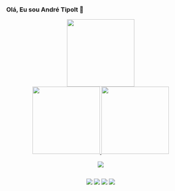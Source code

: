 ### Olá, Eu sou André Tipolt 👋

<div align="center">
  <a href="https://github.com/AndreTipolt#gh-dark-mode-only">
    <img height="180em" src="https://github-readme-stats.vercel.app/api?username=AndreTipolt&count_private=true&show_icons=true&include_all_commits=true&theme=radical"/>
    
  </a>
</div>

<div align="center">
  <a href="https://github.com/AndreTipolt#gh-light-mode-only">
    <img height="180em" src="https://github-readme-stats.vercel.app/api?username=AndreTipolt&count_private=true&show_icons=true&include_all_commits=true&theme=buefy"/>
    <img height="180em" src="https://github-readme-stats.vercel.app/api/top-langs/?username=AndreTipolt&langs_count=8&layout=compact&theme=buefy"/>
  </a>
</div>

<br/>

<div align="center">
  <div style="display: inline_block">
    <a href="[https://skillicons.dev](https://github.com/AndreTipolt)">
      <img src="https://skillicons.dev/icons?i=ts,nodejs,java,py,html,css,mysql" />
    </a>
  </div>
  
  ##
 
  <div>
    <a href="https://www.linkedin.com/in/andre-tipolt-lopes-65a87b221/" target="_blank"><img src="https://img.shields.io/badge/-LinkedIn-%230077B5?style=for-the-badge&logo=linkedin&logoColor=white" target="_blank"></a>
    <a href = "mailto:andretipoltlopes@gmail.com"><img src="https://img.shields.io/badge/-Gmail-%23333?style=for-the-badge&logo=gmail&logoColor=white" target="_blank"></a>
    <a href="https://instagram.com/tipolt.andre" target="_blank"><img src="https://img.shields.io/badge/-Instagram-%23E4405F?style=for-the-badge&logo=instagram&logoColor=white" target="_blank"></a>
    <a href="https://wa.me/+5511991820977" target="_blank"><img src="https://img.shields.io/badge/WhatsApp-25D366?style=for-the-badge&logo=whatsapp&logoColor=white" target="_blank"></a>
  </div>
